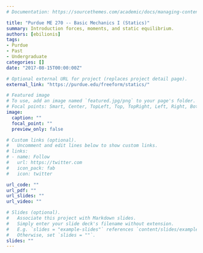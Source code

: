 ```yaml
---
# Documentation: https://sourcethemes.com/academic/docs/managing-content/

title: "Purdue ME 270 -- Basic Mechanics I (Statics)"
summary: Introduction forces, moments, and static equilibrium.
authors: [ebilionis]
tags:
- Purdue
- Past
- Undergraduate
categories: []
date: "2017-08-15T00:00:00Z"

# Optional external URL for project (replaces project detail page).
external_link: "https://purdue.edu/freeform/statics/"

# Featured image
# To use, add an image named `featured.jpg/png` to your page's folder.
# Focal points: Smart, Center, TopLeft, Top, TopRight, Left, Right, BottomLeft, Bottom, BottomRight.
image:
  caption: ""
  focal_point: ""
  preview_only: false

# Custom links (optional).
#   Uncomment and edit lines below to show custom links.
# links:
# - name: Follow
#   url: https://twitter.com
#   icon_pack: fab
#   icon: twitter

url_code: ""
url_pdf: ""
url_slides: ""
url_video: ""

# Slides (optional).
#   Associate this project with Markdown slides.
#   Simply enter your slide deck's filename without extension.
#   E.g. `slides = "example-slides"` references `content/slides/example-slides.md`.
#   Otherwise, set `slides = ""`.
slides: ""
---
```

